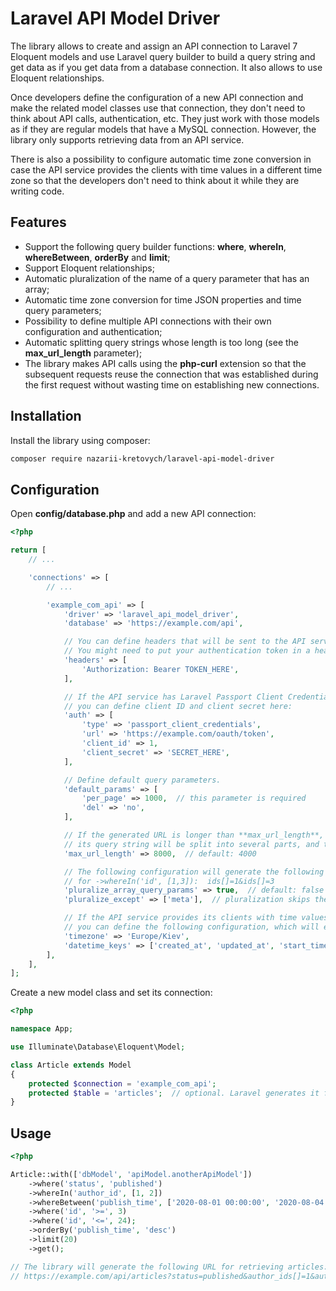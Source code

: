 # Laravel API Model Driver
The library allows to create and assign an API connection to Laravel 7 Eloquent models and use Laravel query builder to build a query string and get data as if you get data from a database connection. It also allows to use Eloquent relationships.

Once developers define the configuration of a new API connection and make the related model classes use that connection, they don't need to think about API calls, authentication, etc. They just work with those models as if they are regular models that have a MySQL connection. However, the library only supports retrieving data from an API service.

There is also a possibility to configure automatic time zone conversion in case the API service provides the clients with time values in a different time zone so that the developers don't need to think about it while they are writing code.

## Features
- Support the following query builder functions: **where**, **whereIn**, **whereBetween**, **orderBy** and **limit**;
- Support Eloquent relationships;
- Automatic pluralization of the name of a query parameter that has an array;
- Automatic time zone conversion for time JSON properties and time query parameters;
- Possibility to define multiple API connections with their own configuration and authentication;
- Automatic splitting query strings whose length is too long (see the **max_url_length** parameter);
- The library makes API calls using the **php-curl** extension so that the subsequent requests reuse the connection that was established during the first request without wasting time on establishing new connections.

## Installation
Install the library using composer:
```bash
composer require nazarii-kretovych/laravel-api-model-driver
```

## Configuration
Open **config/database.php** and add a new API connection:

```php
<?php

return [
    // ...

    'connections' => [
        // ...

        'example_com_api' => [
            'driver' => 'laravel_api_model_driver',
            'database' => 'https://example.com/api',

            // You can define headers that will be sent to the API service in each request.
            // You might need to put your authentication token in a header.
            'headers' => [
                'Authorization: Bearer TOKEN_HERE',
            ],

            // If the API service has Laravel Passport Client Credentials authentication,
            // you can define client ID and client secret here:
            'auth' => [
                'type' => 'passport_client_credentials',
                'url' => 'https://example.com/oauth/token',
                'client_id' => 1,
                'client_secret' => 'SECRET_HERE',
            ],

            // Define default query parameters.
            'default_params' => [
                'per_page' => 1000,  // this parameter is required
                'del' => 'no',
            ],

            // If the generated URL is longer than **max_url_length**,
            // its query string will be split into several parts, and the data will be retrieved for each part separately.
            'max_url_length' => 8000,  // default: 4000

            // The following configuration will generate the following query string
            // for ->whereIn('id', [1,3]):  ids[]=1&ids[]=3
            'pluralize_array_query_params' => true,  // default: false
            'pluralize_except' => ['meta'],  // pluralization skips these query params

            // If the API service provides its clients with time values in a different time zone,
            // you can define the following configuration, which will enable automatic time zone conversion.
            'timezone' => 'Europe/Kiev',
            'datetime_keys' => ['created_at', 'updated_at', 'start_time', 'end_time'],
        ],
    ],
];
```

Create a new model class and set its connection:

```php
<?php

namespace App;

use Illuminate\Database\Eloquent\Model;

class Article extends Model
{
    protected $connection = 'example_com_api';
    protected $table = 'articles';  // optional. Laravel generates it from the name of the class
}
```

## Usage
```php
<?php

Article::with(['dbModel', 'apiModel.anotherApiModel'])
    ->where('status', 'published')
    ->whereIn('author_id', [1, 2])
    ->whereBetween('publish_time', ['2020-08-01 00:00:00', '2020-08-04 23:59:59'])
    ->where('id', '>=', 3)
    ->where('id', '<=', 24);
    ->orderBy('publish_time', 'desc')
    ->limit(20)
    ->get();

// The library will generate the following URL for retrieving articles:
// https://example.com/api/articles?status=published&author_ids[]=1&author_ids[]=2&min_publish_time=2020-08-01+00%3A00%3A00&max_publish_time=2020-08-04+23%3A59%3A59&min_id=3&max_id=24&order_by=publish_time&sort=desc&per_page=20
```

